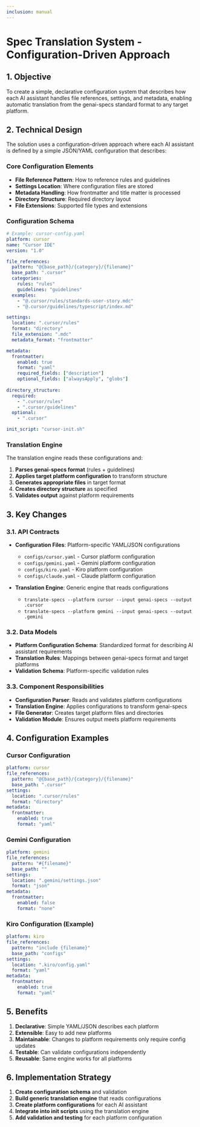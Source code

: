 ```yaml
---
inclusion: manual
---
```


# Spec Translation System - Configuration-Driven Approach

## 1. Objective

To create a simple, declarative configuration system that describes how each AI assistant handles file references, settings, and metadata, enabling automatic translation from the genai-specs standard format to any target platform.

## 2. Technical Design

The solution uses a configuration-driven approach where each AI assistant is defined by a simple JSON/YAML configuration that describes:

### Core Configuration Elements

* **File Reference Pattern**: How to reference rules and guidelines
* **Settings Location**: Where configuration files are stored
* **Metadata Handling**: How frontmatter and title matter is processed
* **Directory Structure**: Required directory layout
* **File Extensions**: Supported file types and extensions

### Configuration Schema

```yaml
# Example: cursor-config.yaml
platform: cursor
name: "Cursor IDE"
version: "1.0"

file_references:
  pattern: "@{base_path}/{category}/{filename}"
  base_path: ".cursor"
  categories:
    rules: "rules"
    guidelines: "guidelines"
  examples:
    - "@.cursor/rules/standards-user-story.mdc"
    - "@.cursor/guidelines/typescript/index.md"

settings:
  location: ".cursor/rules"
  format: "directory"
  file_extension: ".mdc"
  metadata_format: "frontmatter"

metadata:
  frontmatter:
    enabled: true
    format: "yaml"
    required_fields: ["description"]
    optional_fields: ["alwaysApply", "globs"]
  
directory_structure:
  required:
    - ".cursor/rules"
    - ".cursor/guidelines"
  optional:
    - ".cursor"

init_script: "cursor-init.sh"
```

### Translation Engine

The translation engine reads these configurations and:

1. **Parses genai-specs format** (rules + guidelines)
2. **Applies target platform configuration** to transform structure
3. **Generates appropriate files** in target format
4. **Creates directory structure** as specified
5. **Validates output** against platform requirements

## 3. Key Changes

### 3.1. API Contracts

* **Configuration Files**: Platform-specific YAML/JSON configurations
  * `configs/cursor.yaml` - Cursor platform configuration
  * `configs/gemini.yaml` - Gemini platform configuration
  * `configs/kiro.yaml` - Kiro platform configuration
  * `configs/claude.yaml` - Claude platform configuration

* **Translation Engine**: Generic engine that reads configurations
  * `translate-specs --platform cursor --input genai-specs --output .cursor`
  * `translate-specs --platform gemini --input genai-specs --output .gemini`

### 3.2. Data Models

* **Platform Configuration Schema**: Standardized format for describing AI assistant requirements
* **Translation Rules**: Mappings between genai-specs format and target platforms
* **Validation Schema**: Platform-specific validation rules

### 3.3. Component Responsibilities

* **Configuration Parser**: Reads and validates platform configurations
* **Translation Engine**: Applies configurations to transform genai-specs
* **File Generator**: Creates target platform files and directories
* **Validation Module**: Ensures output meets platform requirements

## 4. Configuration Examples

### Cursor Configuration

```yaml
platform: cursor
file_references:
  pattern: "@{base_path}/{category}/{filename}"
  base_path: ".cursor"
settings:
  location: ".cursor/rules"
  format: "directory"
metadata:
  frontmatter:
    enabled: true
    format: "yaml"
```

### Gemini Configuration

```yaml
platform: gemini
file_references:
  pattern: "#{filename}"
  base_path: ""
settings:
  location: ".gemini/settings.json"
  format: "json"
metadata:
  frontmatter:
    enabled: false
    format: "none"
```

### Kiro Configuration (Example)

```yaml
platform: kiro
file_references:
  pattern: "include {filename}"
  base_path: "configs"
settings:
  location: ".kiro/config.yaml"
  format: "yaml"
metadata:
  frontmatter:
    enabled: true
    format: "yaml"
```

## 5. Benefits

1. **Declarative**: Simple YAML/JSON describes each platform
2. **Extensible**: Easy to add new platforms
3. **Maintainable**: Changes to platform requirements only require config updates
4. **Testable**: Can validate configurations independently
5. **Reusable**: Same engine works for all platforms

## 6. Implementation Strategy

1. **Create configuration schema** and validation
2. **Build generic translation engine** that reads configurations
3. **Create platform configurations** for each AI assistant
4. **Integrate into init scripts** using the translation engine
5. **Add validation and testing** for each platform configuration
